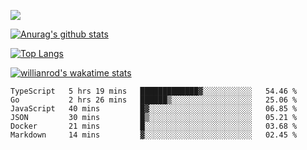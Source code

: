 <!-- <div align="center"><a href="https://app.daily.dev/bobocode"><img src="https://api.daily.dev/devcards/e055a18cb8284958ba546ef75ce2dee9.png?r=4fd" width="400" alt="Lin JinBo's Dev Card"/></a></div> -->

![](https://blog-img-1252233196.cos.ap-guangzhou.myqcloud.com/github-home.png)
     
[![Anurag's github stats](https://github-readme-stats.vercel.app/api?username=BB-Code&count_private=true&show_icons=true)](https://github.com/BB-Code/github-readme-stats)

[![Top Langs](https://github-readme-stats.vercel.app/api/top-langs/?username=BB-Code&layout=compact)](https://github.com/BB-Code/github-readme-stats)

[![willianrod's wakatime stats](https://github-readme-stats.vercel.app/api/wakatime?username=bobocode&layout=compact)](https://github.com/BB-Code/github-readme-stats)

<!--
**BB-Code/BB-Code** is a ✨ _special_ ✨ repository because its `README.md` (this file) appears on your GitHub profile.

Here are some ideas to get you started:

- 🔭 I’m currently working on ...
- 🌱 I’m currently learning ...
- 👯 I’m looking to collaborate on ...
- 🤔 I’m looking for help with ...
- 💬 Ask me about ...
- 📫 How to reach me: ...
- 😄 Pronouns: ...
- ⚡ Fun fact: ...
-->

<!--START_SECTION:waka-->

```text
TypeScript   5 hrs 19 mins   █████████████▓░░░░░░░░░░░   54.46 %
Go           2 hrs 26 mins   ██████▒░░░░░░░░░░░░░░░░░░   25.06 %
JavaScript   40 mins         █▓░░░░░░░░░░░░░░░░░░░░░░░   06.85 %
JSON         30 mins         █▒░░░░░░░░░░░░░░░░░░░░░░░   05.21 %
Docker       21 mins         █░░░░░░░░░░░░░░░░░░░░░░░░   03.68 %
Markdown     14 mins         ▓░░░░░░░░░░░░░░░░░░░░░░░░   02.45 %
```

<!--END_SECTION:waka-->



